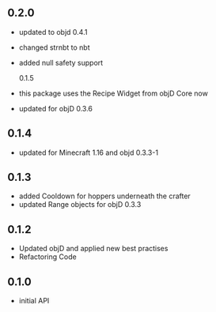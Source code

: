 ## 0.2.0

- updated to objd 0.4.1
- changed strnbt to nbt
- added null safety support

  0.1.5

- this package uses the Recipe Widget from objD Core now
- updated for objD 0.3.6

## 0.1.4

- updated for Minecraft 1.16 and objd 0.3.3-1

## 0.1.3

- added Cooldown for hoppers underneath the crafter
- updated Range objects for objD 0.3.3

## 0.1.2

- Updated objD and applied new best practises
- Refactoring Code

## 0.1.0

- initial API
